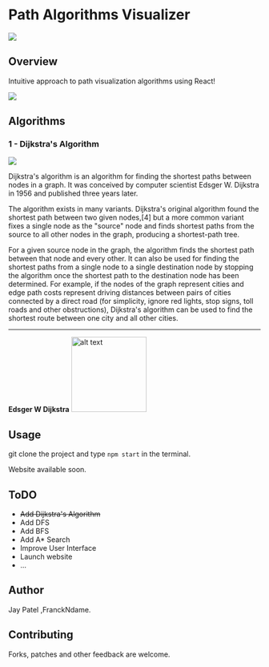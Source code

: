 # Path Algorithms Visualizer

![](https://upload.wikimedia.org/wikipedia/commons/thumb/a/a7/React-icon.svg/1280px-React-icon.svg)

## Overview

Intuitive approach to path visualization algorithms using React!

![](https://i.gyazo.com/4ccb0e54cd62b6129f68a3f7d6255e1d.gif)

## Algorithms

### 1 - Dijkstra's Algorithm

![](https://i.pinimg.com/originals/b5/ca/ec/b5caec6a88a01145776c89027f9a1514.jpg)

Dijkstra's algorithm is an algorithm for finding the shortest paths between nodes in a graph. It was conceived by computer scientist Edsger W. Dijkstra in 1956 and published three years later.

The algorithm exists in many variants. Dijkstra's original algorithm found the shortest path between two given nodes,[4] but a more common variant fixes a single node as the "source" node and finds shortest paths from the source to all other nodes in the graph, producing a shortest-path tree.

For a given source node in the graph, the algorithm finds the shortest path between that node and every other. It can also be used for finding the shortest paths from a single node to a single destination node by stopping the algorithm once the shortest path to the destination node has been determined. For example, if the nodes of the graph represent cities and edge path costs represent driving distances between pairs of cities connected by a direct road (for simplicity, ignore red lights, stop signs, toll roads and other obstructions), Dijkstra's algorithm can be used to find the shortest route between one city and all other cities.

---


**Edsger W Dijkstra**
<img src="public/edsger-w-dijkstra.jpeg" alt="alt text" height="150">

## Usage

git clone the project and type `npm start` in the terminal.

Website available soon.

## ToDO

- ~~Add Dijkstra's Algorithm~~
- Add DFS
- Add BFS
- Add A\* Search
- Improve User Interface
- Launch website
- ...

## Author

Jay Patel ,FranckNdame. 

## Contributing

Forks, patches and other feedback are welcome.
